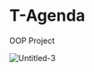 # T-Agenda
OOP Project

![Untitled-3](/png/XLDBRjim4Dtp58HNSke0pLQB045Z88kYy28vm5WQgomaZa1IpSV8eNA6NgoZuQTqkwWt7hvvVFDvb5BT2DxhpPDVm1dQQF0wnMUb-VVaqRNQ1sVi8C3CV7WcrnTKu4y_qPdJwrSQZ6sshJuIZGWsvlOl9jIWUbUvy7wQ7NgGmYcEXIrDHuSNfNlZiEiCsRO2bwFfG40zmVoND5VhAMlB8Of_-rUymtuPeTN6XdW6Dv0_a3V74Vq5DU289x8aP1stijX0FW5b8G_araqssuX05nOOpHkuBsI30u-_FY0bgxx3ucniMgBOiOHttWoMXwWAIvih3dR5ioL_r6QUO5sF2EP3rEo8RKGM19_NathlQ9h1hNqMHhCkEZcqhVGFF3dym2WVutDP2OzRkIxI4_Ncn9QvWwoiIRITnjH2BNxNJoPsBj5_pRjuaGw7F5PZOS8TqyPTukwImScQUxOqOA4pCNl6gyqsxak7aiBUX79ZM-yyNP36KtnEBnXy_NY_Sx80V3_BwUlhs_mTAXdz0f77e3St6qQlvBzSRFMZGOjwiRfMAywhPE6APRcS4rwqC9Vul9QGKcaEUQjA_GO0 "Untitled-3")
